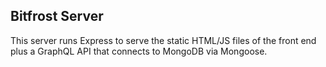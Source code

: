 ## Bitfrost Server

This server runs Express to serve the static HTML/JS files of the front end plus a GraphQL API that connects to MongoDB via Mongoose.
